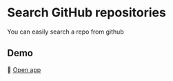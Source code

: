 # Search GitHub repositories

You can easily search a repo from github

## Demo

🔗 [Open app](https://search-github-repos-mt8r9xi6t-igors-projects-609e9fff.vercel.app)
